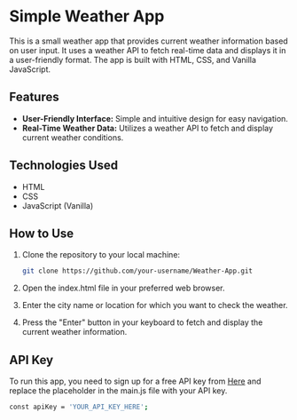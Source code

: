 # Simple Weather App

This is a small weather app that provides current weather information based on user input. It uses a weather API to fetch real-time data and displays it in a user-friendly format. The app is built with HTML, CSS, and Vanilla JavaScript.

## Features

- **User-Friendly Interface:** Simple and intuitive design for easy navigation.
- **Real-Time Weather Data:** Utilizes a weather API to fetch and display current weather conditions.

## Technologies Used

- HTML
- CSS
- JavaScript (Vanilla)

## How to Use

1. Clone the repository to your local machine:

   ```bash
   git clone https://github.com/your-username/Weather-App.git

2. Open the index.html file in your preferred web browser.

3. Enter the city name or location for which you want to check the weather.

4. Press the "Enter" button in your keyboard to fetch and display the current weather information.

## API Key
To run this app, you need to sign up for a free API key from <a href="https://www.weatherapi.com/signup.aspx">Here</a> and replace the placeholder in the main.js file with your API key.

```bash
const apiKey = 'YOUR_API_KEY_HERE';
